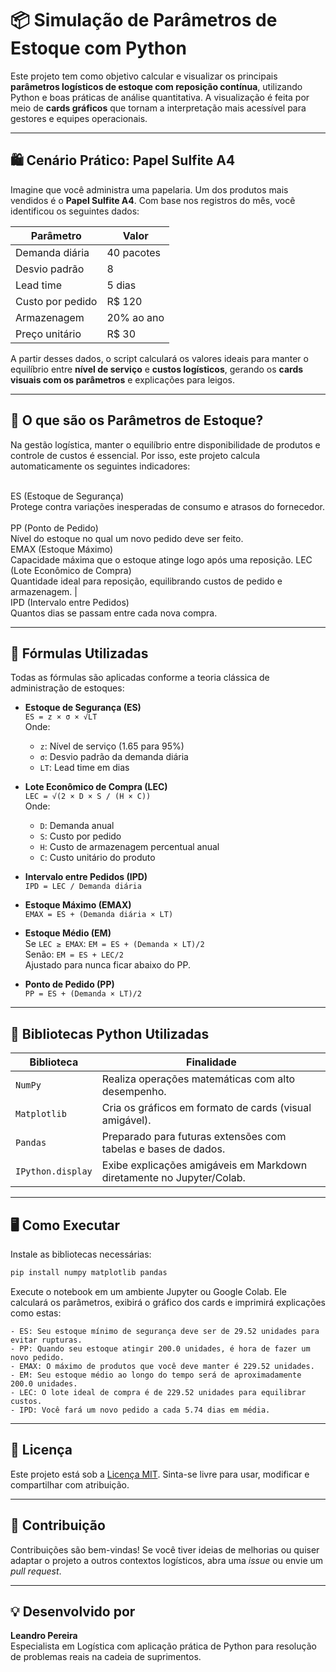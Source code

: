 # 📦 Simulação de Parâmetros de Estoque com Python

Este projeto tem como objetivo calcular e visualizar os principais **parâmetros logísticos de estoque com reposição contínua**, utilizando Python e boas práticas de análise quantitativa. A visualização é feita por meio de **cards gráficos** que tornam a interpretação mais acessível para gestores e equipes operacionais.

---

## 🛍️ Cenário Prático: Papel Sulfite A4

Imagine que você administra uma papelaria. Um dos produtos mais vendidos é o **Papel Sulfite A4**. Com base nos registros do mês, você identificou os seguintes dados:

| Parâmetro | Valor |
|----------|-------|
| Demanda diária | 40 pacotes |
| Desvio padrão | 8 |
| Lead time | 5 dias |
| Custo por pedido | R$ 120 |
| Armazenagem | 20% ao ano |
| Preço unitário | R$ 30 |

A partir desses dados, o script calculará os valores ideais para manter o equilíbrio entre **nível de serviço** e **custos logísticos**, gerando os **cards visuais com os parâmetros** e explicações para leigos.

---

## 🧠 O que são os Parâmetros de Estoque?

Na gestão logística, manter o equilíbrio entre disponibilidade de produtos e controle de custos é essencial. Por isso, este projeto calcula automaticamente os seguintes indicadores:


<br>
ES (Estoque de Segurança)
<br> 
Protege contra variações inesperadas de consumo e atrasos do fornecedor.
<br>
<br>PP (Ponto de Pedido)
<br>Nível do estoque no qual um novo pedido deve ser feito.
<br>EMAX (Estoque Máximo)
<br> Capacidade máxima que o estoque atinge logo após uma reposição.
LEC (Lote Econômico de Compra)
<br> Quantidade ideal para reposição, equilibrando custos de pedido e armazenagem. |
<br> IPD (Intervalo entre Pedidos) 
<br>Quantos dias se passam entre cada nova compra. 

---

## 📐 Fórmulas Utilizadas

Todas as fórmulas são aplicadas conforme a teoria clássica de administração de estoques:

- **Estoque de Segurança (ES)**  
  `ES = z × σ × √LT`  
  Onde:
  - `z`: Nível de serviço (1.65 para 95%)
  - `σ`: Desvio padrão da demanda diária
  - `LT`: Lead time em dias

- **Lote Econômico de Compra (LEC)**  
  `LEC = √(2 × D × S / (H × C))`  
  Onde:
  - `D`: Demanda anual
  - `S`: Custo por pedido
  - `H`: Custo de armazenagem percentual anual
  - `C`: Custo unitário do produto

- **Intervalo entre Pedidos (IPD)**  
  `IPD = LEC / Demanda diária`

- **Estoque Máximo (EMAX)**  
  `EMAX = ES + (Demanda diária × LT)`

- **Estoque Médio (EM)**  
  Se `LEC ≥ EMAX`: `EM = ES + (Demanda × LT)/2`  
  Senão: `EM = ES + LEC/2`  
  Ajustado para nunca ficar abaixo do PP.

- **Ponto de Pedido (PP)**  
  `PP = ES + (Demanda × LT)/2`

---

## 🧰 Bibliotecas Python Utilizadas

Biblioteca | Finalidade |
|------------|------------|
| `NumPy`    | Realiza operações matemáticas com alto desempenho. |
| `Matplotlib` | Cria os gráficos em formato de cards (visual amigável). |
| `Pandas`   | Preparado para futuras extensões com tabelas e bases de dados. |
| `IPython.display` | Exibe explicações amigáveis em Markdown diretamente no Jupyter/Colab. |

---



## 🖥️ Como Executar

Instale as bibliotecas necessárias:

```bash
pip install numpy matplotlib pandas
```

Execute o notebook em um ambiente Jupyter ou Google Colab. Ele calculará os parâmetros, exibirá o gráfico dos cards e imprimirá explicações como estas:

```
- ES: Seu estoque mínimo de segurança deve ser de 29.52 unidades para evitar rupturas.
- PP: Quando seu estoque atingir 200.0 unidades, é hora de fazer um novo pedido.
- EMAX: O máximo de produtos que você deve manter é 229.52 unidades.
- EM: Seu estoque médio ao longo do tempo será de aproximadamente 200.0 unidades.
- LEC: O lote ideal de compra é de 229.52 unidades para equilibrar custos.
- IPD: Você fará um novo pedido a cada 5.74 dias em média.
```

---

## 📄 Licença

Este projeto está sob a [Licença MIT](LICENSE). Sinta-se livre para usar, modificar e compartilhar com atribuição.

---

## 🤝 Contribuição

Contribuições são bem-vindas! Se você tiver ideias de melhorias ou quiser adaptar o projeto a outros contextos logísticos, abra uma *issue* ou envie um *pull request*.

---

## 💡 Desenvolvido por

**Leandro Pereira**  
Especialista em Logística com aplicação prática de Python para resolução de problemas reais na cadeia de suprimentos.
